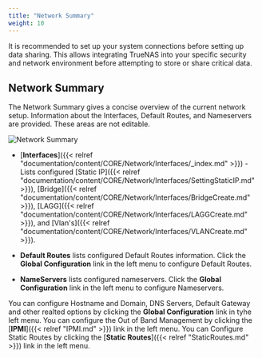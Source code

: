 ```yaml
---
title: "Network Summary"
weight: 10
---
```


It is recommended to set up your system connections before setting up data sharing.
This allows integrating TrueNAS into your specific security and network environment before attempting to store or share critical data.

## Network Summary
The Network Summary gives a concise overview of the current network setup. Information about the Interfaces, Default Routes, and Nameservers are provided.
These areas are not editable.

![**Network Summary**](/images/CORE/12.0/NetworkSummary.png "Network Summary")

* [**Interfaces**]({{< relref "documentation/content/CORE/Network/Interfaces/_index.md" >}}) - Lists configured [Static IP]({{< relref "documentation/content/CORE/Network/Interfaces/SettingStaticIP.md" >}}), [Bridge]({{< relref "documentation/content/CORE/Network/Interfaces/BridgeCreate.md" >}}), [LAGG]({{< relref "documentation/content/CORE/Network/Interfaces/LAGGCreate.md" >}}), and [Vlan's]({{< relref "documentation/content/CORE/Network/Interfaces/VLANCreate.md" >}}).

* **Default Routes** lists configured Default Routes information. Click the **Global Configuration** link in the left menu to configure Default Routes.

* **NameServers** lists configured nameservers. Click the **Global Configuration** link in the left menu to configure Nameservers.

You can configure Hostname and Domain, DNS Servers, Default Gateway and other realted options by clicking the **Global Configuration** link in tyhe left menu.
You can configure the Out of Band Management by clicking the [**IPMI**]({{< relref "IPMI.md" >}}) link in the left menu.
You can Configure Static Routes by clicking the [**Static Routes**]({{< relref "StaticRoutes.md" >}}) link in the left menu.
